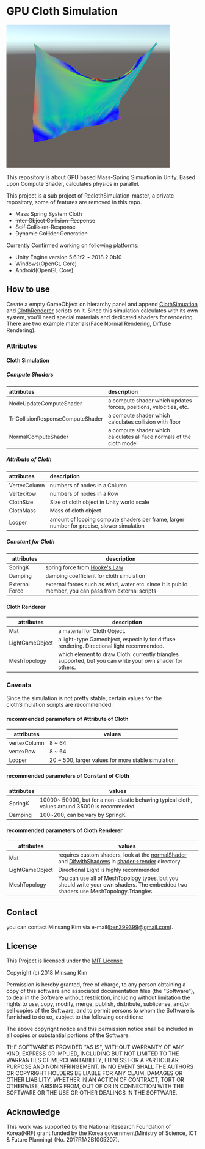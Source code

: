 # GPU Cloth Simulation

![titleimage](./imgres/main.png)

This repository is about GPU based Mass-Spring Simuation in Unity. Based upon Compute Shader, calculates physics in parallel.  

This project is a sub project of ReclothSimulation-master, a private repository, some of features are removed in this repo.  

- Mass Spring System Cloth
- ~~Inter Object Collision-Response~~
- ~~Self Collision-Response~~
- ~~Dynamic Collider Generation~~

Currently Confirmed working on following platforms:

- Unity Engine version 5.6.1f2 ~ 2018.2.0b10
- Windows(OpenGL Core)
- Android(OpenGL Core)

## How to use

Create a empty GameObject on hierarchy panel and append [ClothSimuation](https://github.com/JUSTIVE/GPU-Cloth-Simulation/blob/master/Assets/GPUClothModule/script/ClothSimulation.cs) and [ClothRenderer](https://github.com/JUSTIVE/GPU-Cloth-Simulation/blob/master/Assets/GPUClothModule/script/ClothRenderer.cs) scripts on it. Since this simulation calculates with its own system, you'll need special materials and dedicated shaders for rendering. There are two example materials(Face Normal Rendering, Diffuse Rendering).

### Attributes

#### Cloth Simulation

##### Compute Shaders

attributes|description
:---|:---
NodeUpdateComputeShader| a compute shader which updates forces, positions, velocities, etc.
TriCollisionResponseComputeShader| a compute shader which calculates collision with floor
NormalComputeShader| a compute shader which calculates all face normals of the cloth model

##### Attribute of Cloth

attributes|description
:---|:---
VertexColumn|numbers of nodes in a Column
VertexRow|numbers of nodes in a Row
ClothSize|Size of cloth object in Unity world scale
ClothMass|Mass of cloth object
Looper|amount of looping compute shaders per frame, larger number for precise, slower simulation

##### Constant for Cloth

attributes|description
---|---
SpringK|spring force from [Hooke's Law](https://en.wikipedia.org/wiki/Hooke%27s_law)
Damping|damping coefficient for cloth simulation
External Force|external forces such as wind, water etc. since it is public member, you can pass from external scripts

#### Cloth Renderer

attributes|description
---|---
Mat|a material for Cloth Object.
LightGameObject|a light-type Gameobject, especially for diffuse rendering. Directional light recommended.
MeshTopology|which element to draw Cloth: currently triangles supported, but you can write your own shader for others.

### Caveats

Since the simulation is not pretty stable, certain values for the clothSimulation scripts are recommended:

#### recommended parameters of Attribute of Cloth

attributes|values
---|---
vertexColumn|8 ~ 64
vertexRow|8 ~ 64
Looper|20 ~ 500, larger values for more stable simulation

#### recommended parameters of Constant of Cloth

attributes|values
---|---
SpringK|10000~ 50000, but for a non-elastic behaving typical cloth, values around 35000 is recommeded
Damping|100~200, can be vary by SpringK

#### recommended parameters of Cloth Renderer

attributes|values
---|---
Mat|requires custom shaders, look at the [normalShader](https://github.com/JUSTIVE/GPU-Cloth-Simulation/blob/master/Assets/GPUClothModule/shader/render/NormalShader.shader) and [DifwithShadows](https://github.com/JUSTIVE/GPU-Cloth-Simulation/blob/master/Assets/GPUClothModule/shader/render/DifWithShadows.shader) in [shader->render](https://github.com/JUSTIVE/GPU-Cloth-Simulation/tree/master/Assets/GPUClothModule/shader/render)  directory.
LightGameObject|Directional Light is highly recommended
MeshTopology|You can use all of MeshTopology types, but you should write your own shaders. The embedded two shaders use MeshTopology.Triangles.

## Contact

you can contact Minsang Kim via e-mail(ben399399@gmail.com).

## License

This Project is licensed under the [MIT License](https://opensource.org/licenses/MIT)

Copyright (c) 2018 Minsang Kim

Permission is hereby granted, free of charge, to any person obtaining a copy
of this software and associated documentation files (the "Software"), to deal
in the Software without restriction, including without limitation the rights
to use, copy, modify, merge, publish, distribute, sublicense, and/or sell
copies of the Software, and to permit persons to whom the Software is
furnished to do so, subject to the following conditions:

The above copyright notice and this permission notice shall be included in all
copies or substantial portions of the Software.

THE SOFTWARE IS PROVIDED "AS IS", WITHOUT WARRANTY OF ANY KIND, EXPRESS OR
IMPLIED, INCLUDING BUT NOT LIMITED TO THE WARRANTIES OF MERCHANTABILITY,
FITNESS FOR A PARTICULAR PURPOSE AND NONINFRINGEMENT. IN NO EVENT SHALL THE
AUTHORS OR COPYRIGHT HOLDERS BE LIABLE FOR ANY CLAIM, DAMAGES OR OTHER
LIABILITY, WHETHER IN AN ACTION OF CONTRACT, TORT OR OTHERWISE, ARISING FROM,
OUT OF OR IN CONNECTION WITH THE SOFTWARE OR THE USE OR OTHER DEALINGS IN THE
SOFTWARE.

## Acknowledge

This work was supported by the National Research Foundation of Korea(NRF) grant funded by the Korea government(Ministry of Science, ICT & Future Planning) (No. 2017R1A2B1005207).
